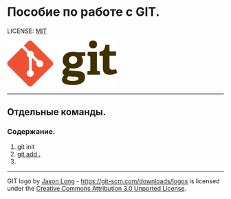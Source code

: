 
# Пособие по работе с GIT.

LICENSE: [MIT](./license.md)

![git_logo](256px-Git-logo.svg.png "git logo")

---

## Отдельные команды.

### Содержание.
1. git init
2. [git add .](./add.md)
3.

---

GIT logo by [Jason Long](https://twitter.com/jasonlong "Jason Long's Twitter account") - https://git-scm.com/downloads/logos is licensed under the [Creative Commons Attribution 3.0 Unported License](https://creativecommons.org/licenses/by/3.0/).